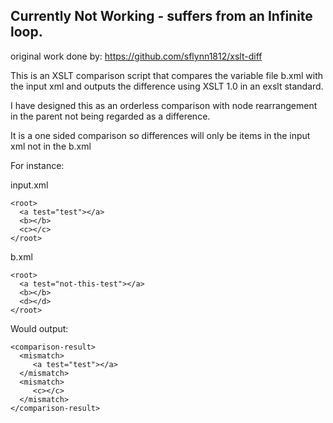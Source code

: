 
## Currently Not Working - suffers from an Infinite loop.

original work done by: https://github.com/sflynn1812/xslt-diff

This is an XSLT comparison script that compares the variable file b.xml with the input xml and outputs the difference using XSLT 1.0 in an exslt standard.

I have designed this as an orderless comparison with node rearrangement in the parent not being regarded as a difference.

It is a one sided comparison so differences will only be items in the input xml not in the b.xml

For instance:

input.xml

```
<root>
  <a test="test"></a>
  <b></b>
  <c></c>
</root>
```
b.xml

```
<root>
  <a test="not-this-test"></a>
  <b></b>
  <d></d>
</root>
```

Would output:

```
<comparison-result>
  <mismatch>
     <a test="test"></a>
  </mismatch>
  <mismatch>
     <c></c>
  </mismatch>
</comparison-result>
```
